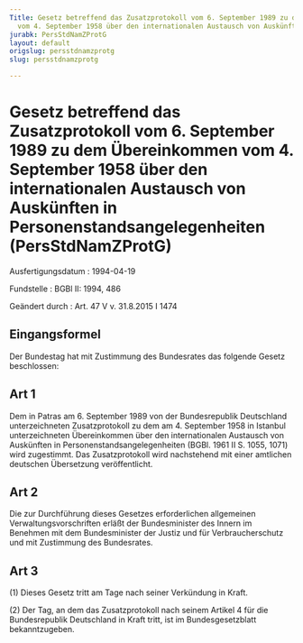 ```yaml
---
Title: Gesetz betreffend das Zusatzprotokoll vom 6. September 1989 zu dem Übereinkommen
  vom 4. September 1958 über den internationalen Austausch von Auskünften in Personenstandsangelegenheiten
jurabk: PersStdNamZProtG
layout: default
origslug: persstdnamzprotg
slug: persstdnamzprotg

---
```


# Gesetz betreffend das Zusatzprotokoll vom 6. September 1989 zu dem Übereinkommen vom 4. September 1958 über den internationalen Austausch von Auskünften in Personenstandsangelegenheiten (PersStdNamZProtG)

Ausfertigungsdatum
:   1994-04-19

Fundstelle
:   BGBl II: 1994, 486

Geändert durch
:   Art. 47 V v. 31.8.2015 I 1474



## Eingangsformel

Der Bundestag hat mit Zustimmung des Bundesrates das folgende Gesetz
beschlossen:


## Art 1

Dem in Patras am 6. September 1989 von der Bundesrepublik Deutschland
unterzeichneten Zusatzprotokoll zu dem am 4. September 1958 in
Istanbul unterzeichneten Übereinkommen über den internationalen
Austausch von Auskünften in Personenstandsangelegenheiten (BGBl. 1961
II S. 1055, 1071) wird zugestimmt. Das Zusatzprotokoll wird
nachstehend mit einer amtlichen deutschen Übersetzung veröffentlicht.


## Art 2

Die zur Durchführung dieses Gesetzes erforderlichen allgemeinen
Verwaltungsvorschriften erläßt der Bundesminister des Innern im
Benehmen mit dem Bundesminister der Justiz und für Verbraucherschutz
und mit Zustimmung des Bundesrates.


## Art 3

(1) Dieses Gesetz tritt am Tage nach seiner Verkündung in Kraft.

(2) Der Tag, an dem das Zusatzprotokoll nach seinem Artikel 4 für die
Bundesrepublik Deutschland in Kraft tritt, ist im Bundesgesetzblatt
bekanntzugeben.

